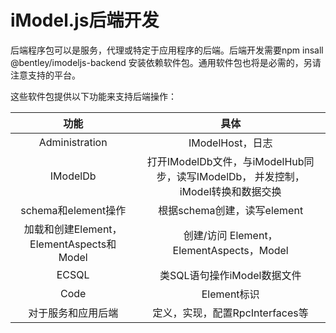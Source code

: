 # iModel.js后端开发

后端程序包可以是服务，代理或特定于应用程序的后端。后端开发需要npm insall @bentley/imodeljs-backend 安装依赖软件包。通用软件包也将是必需的，另请注意支持的平台。

这些软件包提供以下功能来支持后端操作：

| 功能 | 具体 |
| :---: | :---: |
| Administration | IModelHost，日志 |
| IModelDb | 打开IModelDb文件，与iModelHub同步，读写IModelDb，   并发控制，iModel转换和数据交换 |
| schema和element操作 | 根据schema创建，读写element |
| 加载和创建Element，ElementAspects和Model | 创建/访问 Element，ElementAspects，Model |
| ECSQL | 类SQL语句操作iModel数据文件 |
| Code | Element标识 |
| 对于服务和应用后端 | 定义，实现，配置RpcInterfaces等 |



